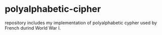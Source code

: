 # polyalphabetic-cipher
repository includes my implementation of polyalphabetic cypher used by French durind World War I.
